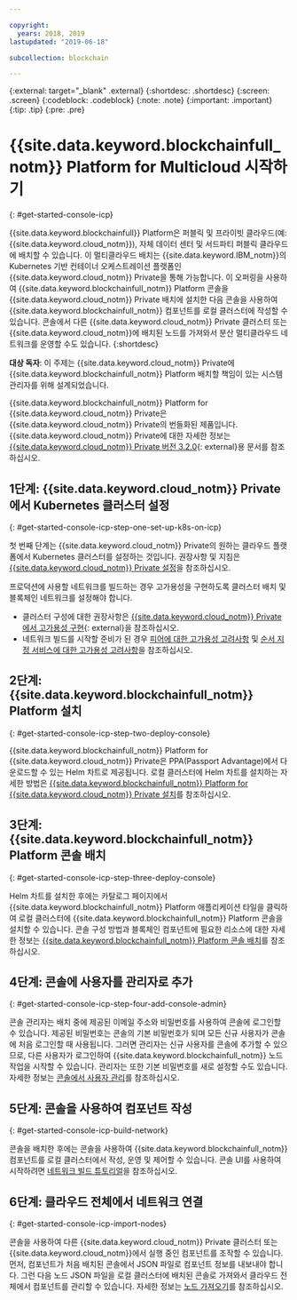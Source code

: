 ```yaml
---

copyright:
  years: 2018, 2019
lastupdated: "2019-06-18"

subcollection: blockchain

---
```


{:external: target="_blank" .external}
{:shortdesc: .shortdesc}
{:screen: .screen}
{:codeblock: .codeblock}
{:note: .note}
{:important: .important}
{:tip: .tip}
{:pre: .pre}

# {{site.data.keyword.blockchainfull_notm}} Platform for Multicloud 시작하기
{: #get-started-console-icp}

{{site.data.keyword.blockchainfull}} Platform은 퍼블릭 및 프라이빗 클라우드(예: {{site.data.keyword.cloud_notm}}), 자체 데이터 센터 및 서드파티 퍼블릭 클라우드에 배치할 수 있습니다. 이 멀티클라우드 배치는 {{site.data.keyword.IBM_notm}}의 Kubernetes 기반 컨테이너 오케스트레이션 플랫폼인 {{site.data.keyword.cloud_notm}} Private을 통해 가능합니다. 이 오퍼링을 사용하여 {{site.data.keyword.blockchainfull_notm}} Platform 콘솔을 {{site.data.keyword.cloud_notm}} Private 배치에 설치한 다음 콘솔을 사용하여 {{site.data.keyword.blockchainfull_notm}} 컴포넌트를 로컬 클러스터에 작성할 수 있습니다. 콘솔에서 다른 {{site.data.keyword.cloud_notm}} Private 클러스터 또는 {{site.data.keyword.cloud_notm}}에 배치된 노드를 가져와서 분산 멀티클라우드 네트워크를 운영할 수도 있습니다.
{:shortdesc}

**대상 독자**: 이 주제는 {{site.data.keyword.cloud_notm}} Private에 {{site.data.keyword.blockchainfull_notm}} Platform 배치할 책임이 있는 시스템 관리자를 위해 설계되었습니다.

{{site.data.keyword.blockchainfull_notm}} Platform for {{site.data.keyword.cloud_notm}} Private은 {{site.data.keyword.cloud_notm}} Private의 번들화된 제품입니다. {{site.data.keyword.cloud_notm}} Private에 대한 자세한 정보는 [{{site.data.keyword.cloud_notm}} Private 버전 3.2.0](https://www.ibm.com/support/knowledgecenter/SSBS6K_3.2.0/kc_welcome_containers.html){: external}용 문서를 참조하십시오.

## 1단계: {{site.data.keyword.cloud_notm}} Private에서 Kubernetes 클러스터 설정
{: #get-started-console-icp-step-one-set-up-k8s-on-icp}

첫 번째 단계는 {{site.data.keyword.cloud_notm}} Private의 원하는 클라우드 플랫폼에서 Kubernetes 클러스터를 설정하는 것입니다.
권장사항 및 지침은 [{{site.data.keyword.cloud_notm}} Private 설정](/docs/services/blockchain?topic=blockchain-icp-console-setup#icp-console-setup)을 참조하십시오.

프로덕션에 사용할 네트워크를 빌드하는 경우 고가용성을 구현하도록 클러스터 배치 및 블록체인 네트워크를 설정해야 합니다.

- 클러스터 구성에 대한 권장사항은 [{{site.data.keyword.cloud_notm}} Private에서 고가용성 구현](https://www.ibm.com/cloud/garage/practices/manage/high-availability-ibm-cloud-private){: external}을 참조하십시오.
- 네트워크 빌드를 시작할 준비가 된 경우 [피어에 대한 고가용성 고려사항](/docs/services/blockchain?topic=blockchain-ibp-console-ha#ibp-console-ha-peers) 및 [순서 지정 서비스에 대한 고가용성 고려사항](/docs/services/blockchain?topic=blockchain-ibp-console-ha#ibp-console-ha-ordering-service)을 참조하십시오.

## 2단계: {{site.data.keyword.blockchainfull_notm}} Platform 설치
{: #get-started-console-icp-step-two-deploy-console}

{{site.data.keyword.blockchainfull_notm}} Platform for {{site.data.keyword.cloud_notm}} Private은 PPA(Passport Advantage)에서 다운로드할 수 있는 Helm 차트로 제공됩니다. 로컬 클러스터에 Helm 차트를 설치하는 자세한 방법은 [{{site.data.keyword.blockchainfull_notm}} Platform for {{site.data.keyword.cloud_notm}} Private 설치](/docs/services/blockchain/howto?topic=blockchain-console-helm-install#console-helm-install)를 참조하십시오.

## 3단계: {{site.data.keyword.blockchainfull_notm}} Platform 콘솔 배치
{: #get-started-console-icp-step-three-deploy-console}

Helm 차트를 설치한 후에는 카탈로그 페이지에서 {{site.data.keyword.blockchainfull_notm}} Platform 애플리케이션 타일을 클릭하여 로컬 클러스터에 {{site.data.keyword.blockchainfull_notm}} Platform 콘솔을 설치할 수 있습니다. 콘솔 구성 방법과 블록체인 컴포넌트에 필요한 리소스에 대한 자세한 정보는 [{{site.data.keyword.blockchainfull_notm}} Platform 콘솔 배치](/docs/services/blockchain/howto?topic=blockchain-console-deploy-icp#console-deploy-icp)를 참조하십시오.

## 4단계: 콘솔에 사용자를 관리자로 추가
{: #get-started-console-icp-step-four-add-console-admin}

콘솔 관리자는 배치 중에 제공된 이메일 주소와 비밀번호를 사용하여 콘솔에 로그인할 수 있습니다. 제공된 비밀번호는 콘솔의 기본 비밀번호가 되며 모든 신규 사용자가 콘솔에 처음 로그인할 때 사용됩니다. 그러면 관리자는 신규 사용자를 콘솔에 추가할 수 있으므로, 다른 사용자가 로그인하여 {{site.data.keyword.blockchainfull_notm}} 노드 작업을 시작할 수 있습니다. 관리자는 또한 기본 비밀번호를 새로 설정할 수도 있습니다. 자세한 정보는 [콘솔에서 사용자 관리](/docs/services/blockchain/howto?topic=blockchain-console-icp-manage#console-icp-manage-users)를 참조하십시오.

## 5단계: 콘솔을 사용하여 컴포넌트 작성
{: #get-started-console-icp-build-network}

콘솔을 배치한 후에는 콘솔을 사용하여 {{site.data.keyword.blockchainfull_notm}} 컴포넌트를 로컬 클러스터에서 작성, 운영 및 제어할 수 있습니다. 콘솔 UI를 사용하여 시작하려면 [네트워크 빌드 튜토리얼](/docs/services/blockchain/howto?topic=blockchain-ibp-console-build-network#ibp-console-build-network)을 참조하십시오.

## 6단계: 클라우드 전체에서 네트워크 연결
{: #get-started-console-icp-import-nodes}

콘솔을 사용하여 다른 {{site.data.keyword.cloud_notm}} Private 클러스터 또는 {{site.data.keyword.cloud_notm}}에서 실행 중인 컴포넌트를 조작할 수 있습니다. 먼저, 컴포넌트가 처음 배치된 콘솔에서 JSON 파일로 컴포넌트 정보를 내보내야 합니다. 그런 다음 노드 JSON 파일을 로컬 클러스터에 배치된 콘솔로 가져와서 클라우드 전체에서 컴포넌트를 관리할 수 있습니다. 자세한 정보는 [노드 가져오기](/docs/services/blockchain/howto?topic=blockchain-ibp-console-import-nodes#ibp-console-import-nodes)를 참조하십시오.
